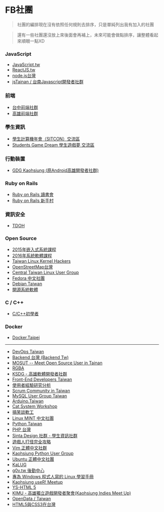 # FB社團

>社團的編排現在沒有依照任何規則去排序，只是單純列出我有加入的社團

>還有一些社團還沒放上來後面會再補上，未來可能會做點排序，讓整體看起來順眼一點XD


### JavaScript

* [JavaScript.tw](https://www.facebook.com/groups/javascript.tw/?fref=ts)
* [ReactJS.tw](https://www.facebook.com/groups/reactjs.tw/)
* [node.js台灣](https://www.facebook.com/groups/node.js.tw/)
* [jsTainan / 台南Javascript開發者社群](https://www.facebook.com/groups/1679708602271760/)

### 前端
* [台中前端社群](https://www.facebook.com/groups/taichung.f2e/?fref=ts)
* [高雄前端社群](https://www.facebook.com/groups/358503154261390/)

### 學生資訊
* [學生計算機年會（SITCON）交流區](https://www.facebook.com/groups/sitcon.tw/)
* [Students Game Dream 學生遊戲夢 交流區](https://www.facebook.com/groups/1114680481909430/)

### 行動裝置
* [GDG Kaohsiung (原Android高雄開發者社群)](https://www.facebook.com/groups/AKDGroup/)

### Ruby on Rails
* [Ruby on Rails 讀書會](https://www.facebook.com/groups/208890269174940/)
* [Ruby on Rails 新手村](https://www.facebook.com/groups/RailsRookie/)

### 資訊安全
* [TDOH](https://www.facebook.com/groups/TDOHacker/?ref=browser)

### Open Source
* [2015年嵌入式系統課程](https://www.facebook.com/groups/ncku.embedded2015/)
* [2016年系統軟體課程](https://www.facebook.com/groups/system.software2016/)
* [Taiwan Linux Kernel Hackers](https://www.facebook.com/groups/twlinuxkernelhackers/)
* [OpenStreetMap台灣](https://www.facebook.com/groups/OpenStreetMap.TW/)
* [Central Taiwan Linux User Group](https://www.facebook.com/groups/ctlug.tw/)
* [Fedora 中文社團](https://www.facebook.com/groups/fedora.chinesegroup/)
* [Debian Taiwan](https://www.facebook.com/groups/debian.tw/)
* [開源系統軟體](https://www.facebook.com/groups/1593073760915042/)

### C / C++
* [C/C++初學者](https://www.facebook.com/groups/C.and.CPP.beginner/)

### Docker
* [Docker.Taipei](https://www.facebook.com/groups/docker.taipei/?fref=ts)

-----------------------------------------------------------------------------------
* [DevOps Taiwan](https://www.facebook.com/groups/DevOpsTaiwan/?fref=ts)
* [Backend 台灣 (Backend Tw)](https://www.facebook.com/groups/616369245163622/)
* [MOSUT -- Meet Open Source User in Tainan](https://www.facebook.com/groups/mosut/)
* [RGBA](https://www.facebook.com/groups/open.rgba/)
* [KSDG - 高雄軟體開發者社群](https://www.facebook.com/groups/KSDGroup/)
* [Front-End Developers Taiwan](https://www.facebook.com/groups/f2e.tw/)
* [使用者經驗研究分析](https://www.facebook.com/groups/uiux.tw/)
* [Scrum Community in Taiwan](https://www.facebook.com/groups/179345672472/)
* [MySQL User Group Taiwan](https://www.facebook.com/groups/taiwanmysqlusergroup/)
* [Arduino.Taiwan](https://www.facebook.com/groups/Arduino.Taiwan/)
* [Cat System Workshop](https://www.facebook.com/groups/1550862638557359/)
* [搞笑談軟工](https://www.facebook.com/groups/teddy.tw/)
* [Linux MINT 中文社團](https://www.facebook.com/groups/linuxminttw/)
* [Python Taiwan](https://www.facebook.com/groups/pythontw/)
* [PHP 台灣](https://www.facebook.com/groups/199493136812961/)
* [Sinta Design 社群 - 學生資訊社群](https://www.facebook.com/groups/sintadesign/)
* [遊戲人打怪完全攻略](https://www.facebook.com/groups/Gamer9999/)
* [Vim 正體中文社群](https://www.facebook.com/groups/vim.tw/)
* [Kaohsiung Python User Group](https://www.facebook.com/groups/kaohsiungpy/)
* [Ubuntu 正體中文社團](https://www.facebook.com/groups/ubuntu.zh.hant/)
* [KaLUG](https://www.facebook.com/groups/kalug.tw/)
* [g0v.tw 後勤中心](https://www.facebook.com/groups/g0v.general/)
* [專為 Windows 程式人寫的 Linux 學習手冊](https://www.facebook.com/groups/linuxForWindowsProgrammer/)
* [Kaohsiung useR! Meetup](https://www.facebook.com/groups/Kaohsiung.R.Users/)
* [YS-HTML 5](https://www.facebook.com/groups/YsHtml5/)
* [KIMU - 高雄獨立遊戲開發者聚會(Kaohsiung Indies Meet Up)](https://www.facebook.com/groups/kimugroup/)
* [OpenData / Taiwan](https://www.facebook.com/groups/odtwn/)
* [HTML5與CSS3在台灣](https://www.facebook.com/groups/htmlfive/)
<!-- * []()
* []()
* []()
* []()
* []()
* []()
* []()
* []()
* []()
* []()
* []()
* []()
* []()
* []()
* []()
* []()
* []()
* []()
* []()
* []()
* []()
* []()
* []()
* []()
* []()
* []()
* []() -->
